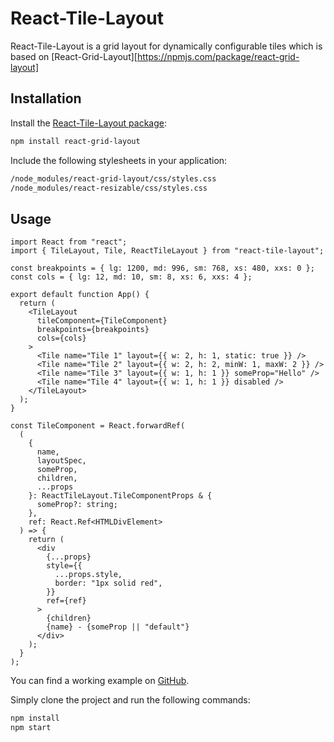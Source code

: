# React-Tile-Layout

React-Tile-Layout is a grid layout for dynamically configurable tiles which is based on [React-Grid-Layout][https://npmjs.com/package/react-grid-layout]

## Installation

Install the [React-Tile-Layout package](https://npmjs.com/package/react-tile-layout):

```sh
npm install react-grid-layout
```

Include the following stylesheets in your application:

```txt
/node_modules/react-grid-layout/css/styles.css
/node_modules/react-resizable/css/styles.css
```

## Usage

```tsx
import React from "react";
import { TileLayout, Tile, ReactTileLayout } from "react-tile-layout";

const breakpoints = { lg: 1200, md: 996, sm: 768, xs: 480, xxs: 0 };
const cols = { lg: 12, md: 10, sm: 8, xs: 6, xxs: 4 };

export default function App() {
  return (
    <TileLayout
      tileComponent={TileComponent}
      breakpoints={breakpoints}
      cols={cols}
    >
      <Tile name="Tile 1" layout={{ w: 2, h: 1, static: true }} />
      <Tile name="Tile 2" layout={{ w: 2, h: 2, minW: 1, maxW: 2 }} />
      <Tile name="Tile 3" layout={{ w: 1, h: 1 }} someProp="Hello" />
      <Tile name="Tile 4" layout={{ w: 1, h: 1 }} disabled />
    </TileLayout>
  );
}

const TileComponent = React.forwardRef(
  (
    {
      name,
      layoutSpec,
      someProp,
      children,
      ...props
    }: ReactTileLayout.TileComponentProps & {
      someProp?: string;
    },
    ref: React.Ref<HTMLDivElement>
  ) => {
    return (
      <div
        {...props}
        style={{
          ...props.style,
          border: "1px solid red",
        }}
        ref={ref}
      >
        {children}
        {name} - {someProp || "default"}
      </div>
    );
  }
);
```

You can find a working example on [GitHub](https://github.com/hatsuo/react-tile-layout/blob/master/src/App.tsx).

Simply clone the project and run the following commands:

```sh
npm install
npm start
```
